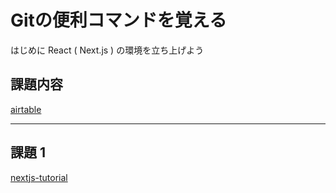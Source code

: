 # Gitの便利コマンドを覚える
はじめに React ( Next.js ) の環境を立ち上げよう
## 課題内容

[airtable](https://airtable.com/appWjizyFJue33ycs/tblTnXBXFOYJ0J7lZ/viwyi8muFtWUlhNKG/recQfDB1ro2XWg7ft?blocks=hide)

---

## 課題 1
[nextjs-tutorial](https://github.com/kooooichi24/nextjs-tutorial)
